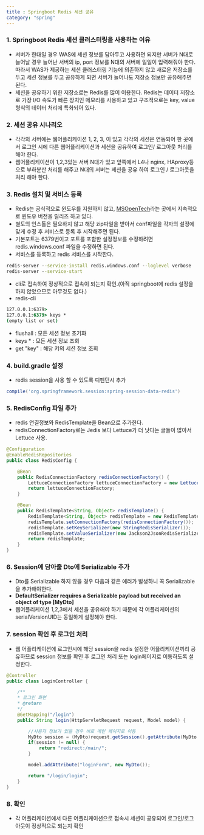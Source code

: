 ```yaml
---
title : Springboot Redis 세션 공유
category: "spring"
---
```


### 1. Springboot Redis 세션 클러스터링을 사용하는 이유

- 서버가 한대일 경우 WAS에 세션 정보를 담아두고 사용하면 되지만 서버가 N대로 늘어날 경우 늘어난 서버의 ip, port 정보를 N대의 서버에 일일이 입력해줘야 한다. 따라서 WAS가 제공하는 세션 클러스터링 기능에 의존하지 않고 새로운 저장소를 두고 세션 정보를 두고 공유하게 되면 서버가 늘어나도 저장소 정보만 공유해주면 된다.
- 세션을 공유하기 위한 저장소로는 Redis를 많이 이용한다. Redis는 데이터 저장소로 가장 I/O 속도가 빠른 장치인 메모리를 사용하고 있고 구조적으로는 key, value 형식의 데이터 처리에 특화되어 있다.

### 2. 세션 공유 시나리오

- 각각의 서버에는 웹어플리케이션 1, 2, 3, 이 있고 각각의 세션은 연동되어 한 곳에서 로그인 시에 다른 웹어플리케이션과 세션을 공유하여 로그인/ 로그아웃 처리를 해야 한다.
- 웹어플리케이션이 1,2,3있는 서버 N대가 있고 앞쪽에서 L4나 nginx, HAproxy등으로 부하분산 처리를 해주고 N대의 서버는 세션을 공유 하여 로그인 / 로그아웃을 처리 해야 한다.

### 3. Redis 설치 및 서비스 등록

- Redis는 공식적으로 윈도우를 지원하지 않고, [MSOpenTech](https://github.com/MicrosoftArchive/redis/releases)라는 곳에서 지속적으로 윈도우 버전을 릴리즈 하고 있다.
- 별도의 인스톨은 필요하지 않고 해당 zip파일을 받아서 conf파일을 각자의 설정에 맞게 수정 후 서비스로 등록 후 시작해주면 된다.
- 기본포트는 6379번이고 포트를 포함한 설정정보를 수정하려면 redis.windows.conf 파일을 수정하면 된다.
- 서비스를 등록하고 redis 서비스를 시작한다.
~~~ cmd
redis-server --service-install redis.windows.conf --loglevel verbose
redis-server --service-start
~~~
- cli로 접속하여 정상적으로 접속이 되는지 확인.(아직 springboot에 redis 설정을 하지 않았으므로 아무것도 없다.)
- redis-cli
~~~ cmd
127.0.0.1:6379>
127.0.0.1:6379> keys *
(empty list or set)
~~~
- flushall : 모든 세션 정보 초기화
- keys * : 모든 세션 정보 조회
- get "key" : 해당 키의 세션 정보 조회

### 4. build.gradle 설정

- redis session을 사용 할 수 있도록 디펜던시 추가
~~~ gradle
compile('org.springframework.session:spring-session-data-redis')
~~~

### 5. RedisConfig 파일 추가

- redis 연결정보와 RedisTemplate을 Bean으로 추가한다.
- redisConnectionFactory로는 Jedis 보다 Lettuce가 더 낫다는 글들이 많아서 Lettuce 사용.
~~~ java
@Configuration
@EnableRedisRepositories
public class RedisConfig {

    @Bean
    public RedisConnectionFactory redisConnectionFactory() {
        LettuceConnectionFactory lettuceConnectionFactory = new LettuceConnectionFactory();
        return lettuceConnectionFactory;
    }

    @Bean
    public RedisTemplate<String, Object> redisTemplate() {
        RedisTemplate<String, Object> redisTemplate = new RedisTemplate<>();
        redisTemplate.setConnectionFactory(redisConnectionFactory());
        redisTemplate.setKeySerializer(new StringRedisSerializer());
        redisTemplate.setValueSerializer(new Jackson2JsonRedisSerializer<>(MyDto.class));
        return redisTemplate;
    }
}
~~~

### 6. Session에 담아줄 Dto에 Serializable 추가

- Dto를  Serializable 하지 않을 경우 다음과 같은 에러가 발생하니 꼭 Serializable을 추가해야한다.
- **DefaultSerializer requires a Serializable payload but received an object of type [MyDto]**
- 웹어플리케이션 1,2,3에서 세션을 공유해야 하기 때문에 각 어플리케이션의 serialVersionUID는 동일하게 설정해야 한다.

### 7. session 확인 후 로그인 처리

- 웹 어플리케이션에 로그인시에 해당 session을 redis 설정한 어플리케이션끼리 공유하므로 session 정보를 확인 후 로그인 처리 또는 login페이지로 이동하도록 설정한다.
~~~ java
@Controller
public class LoginController {

    /**
    * 로그인 화면
    * @return
    */
    @GetMapping("/login")
    public String login(HttpServletRequest request, Model model) {

        //사용자 정보가 있을 경우 바로 메인 페이지로 이동
        MyDto session = (MyDto)request.getSession().getAttribute(MyDto.KEY);
        if(session != null) {
            return "redirect:/main/";
        }

        model.addAttribute("loginForm", new MyDto());

        return "/login/login";
    }
}
~~~

### 8. 확인
- 각 어플리케이션에서 다른 어플리케이션으로 접속시 세션이 공유되어 로그인/로그아웃이 정상적으로 되는지 확인
